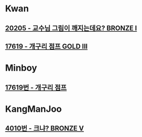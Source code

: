 
# Kwan
## [20205 - 교수님 그림이 깨지는데요? BRONZE I](https://www.acmicpc.net/problem/20205)
## [17619 - 개구리 점프 GOLD III](https://www.acmicpc.net/problem/17619)

# Minboy
## [17619번 - 개구리 점프](https://www.acmicpc.net/problem/17619)

# KangManJoo
## [4010번 - 크냐? BRONZE V](https://www.acmicpc.net/problem/4101)

